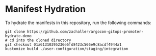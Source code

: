# Manifest Hydration

To hydrate the manifests in this repository, run the following commands:

```shell
git clone https://github.com/zachaller/argocon-gitops-promoter-hydrate-demo
# cd into the cloned directory
git checkout 01a61310395236e5fd8423c566e9c8acdf4944a1
kustomize build ./user-configuration/staging/integration
```
